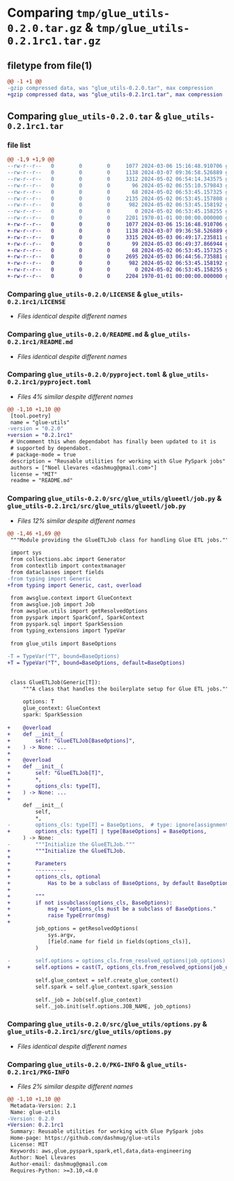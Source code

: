 # Comparing `tmp/glue_utils-0.2.0.tar.gz` & `tmp/glue_utils-0.2.1rc1.tar.gz`

## filetype from file(1)

```diff
@@ -1 +1 @@
-gzip compressed data, was "glue_utils-0.2.0.tar", max compression
+gzip compressed data, was "glue_utils-0.2.1rc1.tar", max compression
```

## Comparing `glue_utils-0.2.0.tar` & `glue_utils-0.2.1rc1.tar`

### file list

```diff
@@ -1,9 +1,9 @@
--rw-r--r--   0        0        0     1077 2024-03-06 15:16:48.910706 glue_utils-0.2.0/LICENSE
--rw-r--r--   0        0        0     1138 2024-03-07 09:36:58.526889 glue_utils-0.2.0/README.md
--rw-r--r--   0        0        0     3312 2024-05-02 06:54:14.343575 glue_utils-0.2.0/pyproject.toml
--rw-r--r--   0        0        0       96 2024-05-02 06:55:10.579843 glue_utils-0.2.0/src/glue_utils/__init__.py
--rw-r--r--   0        0        0       68 2024-05-02 06:53:45.157325 glue_utils-0.2.0/src/glue_utils/glueetl/__init__.py
--rw-r--r--   0        0        0     2135 2024-05-02 06:53:45.157808 glue_utils-0.2.0/src/glue_utils/glueetl/job.py
--rw-r--r--   0        0        0      982 2024-05-02 06:53:45.158192 glue_utils-0.2.0/src/glue_utils/options.py
--rw-r--r--   0        0        0        0 2024-05-02 06:53:45.158255 glue_utils-0.2.0/src/glue_utils/py.typed
--rw-r--r--   0        0        0     2201 1970-01-01 00:00:00.000000 glue_utils-0.2.0/PKG-INFO
+-rw-r--r--   0        0        0     1077 2024-03-06 15:16:48.910706 glue_utils-0.2.1rc1/LICENSE
+-rw-r--r--   0        0        0     1138 2024-03-07 09:36:58.526889 glue_utils-0.2.1rc1/README.md
+-rw-r--r--   0        0        0     3315 2024-05-03 06:49:17.235811 glue_utils-0.2.1rc1/pyproject.toml
+-rw-r--r--   0        0        0       99 2024-05-03 06:49:37.866944 glue_utils-0.2.1rc1/src/glue_utils/__init__.py
+-rw-r--r--   0        0        0       68 2024-05-02 06:53:45.157325 glue_utils-0.2.1rc1/src/glue_utils/glueetl/__init__.py
+-rw-r--r--   0        0        0     2695 2024-05-03 06:44:56.735881 glue_utils-0.2.1rc1/src/glue_utils/glueetl/job.py
+-rw-r--r--   0        0        0      982 2024-05-02 06:53:45.158192 glue_utils-0.2.1rc1/src/glue_utils/options.py
+-rw-r--r--   0        0        0        0 2024-05-02 06:53:45.158255 glue_utils-0.2.1rc1/src/glue_utils/py.typed
+-rw-r--r--   0        0        0     2204 1970-01-01 00:00:00.000000 glue_utils-0.2.1rc1/PKG-INFO
```

### Comparing `glue_utils-0.2.0/LICENSE` & `glue_utils-0.2.1rc1/LICENSE`

 * *Files identical despite different names*

### Comparing `glue_utils-0.2.0/README.md` & `glue_utils-0.2.1rc1/README.md`

 * *Files identical despite different names*

### Comparing `glue_utils-0.2.0/pyproject.toml` & `glue_utils-0.2.1rc1/pyproject.toml`

 * *Files 4% similar despite different names*

```diff
@@ -1,10 +1,10 @@
 [tool.poetry]
 name = "glue-utils"
-version = "0.2.0"
+version = "0.2.1rc1"
 # Uncomment this when dependabot has finally been updated to it is 
 # supported by dependabot.
 # package-mode = true
 description = "Reusable utilities for working with Glue PySpark jobs"
 authors = ["Noel Llevares <dashmug@gmail.com>"]
 license = "MIT"
 readme = "README.md"
```

### Comparing `glue_utils-0.2.0/src/glue_utils/glueetl/job.py` & `glue_utils-0.2.1rc1/src/glue_utils/glueetl/job.py`

 * *Files 12% similar despite different names*

```diff
@@ -1,46 +1,69 @@
 """Module providing the GlueETLJob class for handling Glue ETL jobs."""
 
 import sys
 from collections.abc import Generator
 from contextlib import contextmanager
 from dataclasses import fields
-from typing import Generic
+from typing import Generic, cast, overload
 
 from awsglue.context import GlueContext
 from awsglue.job import Job
 from awsglue.utils import getResolvedOptions
 from pyspark import SparkConf, SparkContext
 from pyspark.sql import SparkSession
 from typing_extensions import TypeVar
 
 from glue_utils import BaseOptions
 
-T = TypeVar("T", bound=BaseOptions)
+T = TypeVar("T", bound=BaseOptions, default=BaseOptions)
 
 
 class GlueETLJob(Generic[T]):
     """A class that handles the boilerplate setup for Glue ETL jobs."""
 
     options: T
     glue_context: GlueContext
     spark: SparkSession
 
+    @overload
+    def __init__(
+        self: "GlueETLJob[BaseOptions]",
+    ) -> None: ...
+
+    @overload
+    def __init__(
+        self: "GlueETLJob[T]",
+        *,
+        options_cls: type[T],
+    ) -> None: ...
+
     def __init__(
         self,
         *,
-        options_cls: type[T] = BaseOptions,  # type: ignore[assignment]
+        options_cls: type[T] | type[BaseOptions] = BaseOptions,
     ) -> None:
-        """Initialize the GlueETLJob."""
+        """Initialize the GlueETLJob.
+
+        Parameters
+        ----------
+        options_cls, optional
+            Has to be a subclass of BaseOptions, by default BaseOptions
+
+        """
+        if not issubclass(options_cls, BaseOptions):
+            msg = "options_cls must be a subclass of BaseOptions."
+            raise TypeError(msg)
+
         job_options = getResolvedOptions(
             sys.argv,
             [field.name for field in fields(options_cls)],
         )
 
-        self.options = options_cls.from_resolved_options(job_options)
+        self.options = cast(T, options_cls.from_resolved_options(job_options))
 
         self.glue_context = self.create_glue_context()
         self.spark = self.glue_context.spark_session
 
         self._job = Job(self.glue_context)
         self._job.init(self.options.JOB_NAME, job_options)
```

### Comparing `glue_utils-0.2.0/src/glue_utils/options.py` & `glue_utils-0.2.1rc1/src/glue_utils/options.py`

 * *Files identical despite different names*

### Comparing `glue_utils-0.2.0/PKG-INFO` & `glue_utils-0.2.1rc1/PKG-INFO`

 * *Files 2% similar despite different names*

```diff
@@ -1,10 +1,10 @@
 Metadata-Version: 2.1
 Name: glue-utils
-Version: 0.2.0
+Version: 0.2.1rc1
 Summary: Reusable utilities for working with Glue PySpark jobs
 Home-page: https://github.com/dashmug/glue-utils
 License: MIT
 Keywords: aws,glue,pyspark,spark,etl,data,data-engineering
 Author: Noel Llevares
 Author-email: dashmug@gmail.com
 Requires-Python: >=3.10,<4.0
```

